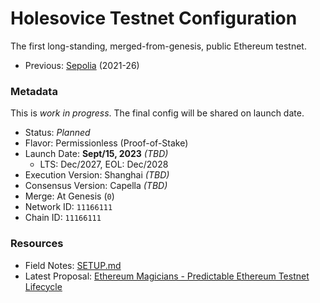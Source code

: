 # Holesovice Testnet Configuration

The first long-standing, merged-from-genesis, public Ethereum testnet.

* Previous: [Sepolia](https://github.com/eth-clients/sepolia) (2021-26)

### Metadata

This is _work in progress_. The final config will be shared on launch date.

* Status: _Planned_
* Flavor: Permissionless (Proof-of-Stake)
* Launch Date: **Sept/15, 2023** _(TBD)_
  * LTS: Dec/2027, EOL: Dec/2028
* Execution Version: Shanghai _(TBD)_
* Consensus Version: Capella _(TBD)_
* Merge: At Genesis (`0`)
* Network ID: `11166111`
* Chain ID: `11166111`

### Resources

* Field Notes: [SETUP.md](./SETUP.md)
* Latest Proposal: [Ethereum Magicians - Predictable Ethereum Testnet Lifecycle](https://ethereum-magicians.org/t/proposal-predictable-ethereum-testnet-lifecycle/11575)
